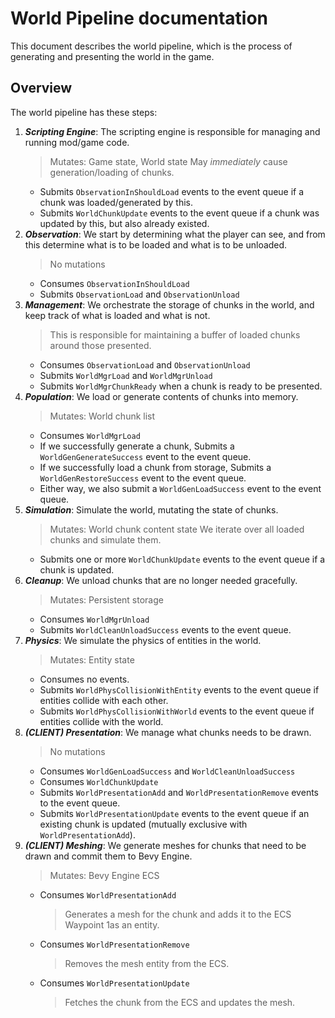# World Pipeline documentation

This document describes the world pipeline, which is the process of generating and presenting the world in the game.

## Overview

The world pipeline has these steps:

1. ***Scripting Engine***: The scripting engine is responsible for managing and running mod/game code.
    > Mutates: Game state, World state
    > May *immediately* cause generation/loading of chunks.
    - Submits `ObservationInShouldLoad` events to the event queue if a chunk was loaded/generated by this.
    - Submits `WorldChunkUpdate` events to the event queue if a chunk was updated by this, but also already existed.
2. ***Observation***: We start by determining what the player can see, and from this determine what is to be loaded and what is to be unloaded.
    > No mutations
    - Consumes `ObservationInShouldLoad`
    - Submits `ObservationLoad` and `ObservationUnload`
3. ***Management***: We orchestrate the storage of chunks in the world, and keep track of what is loaded and what is not.
    > This is responsible for maintaining a buffer of loaded chunks around those presented.
    - Consumes `ObservationLoad` and `ObservationUnload`
    - Submits `WorldMgrLoad` and `WorldMgrUnload`
    - Submits `WorldMgrChunkReady` when a chunk is ready to be presented.
4. ***Population***: We load or generate contents of chunks into memory.
    > Mutates: World chunk list
    - Consumes `WorldMgrLoad`
    - If we successfully generate a chunk, Submits a `WorldGenGenerateSuccess` event to the event queue.
    - If we successfully load a chunk from storage, Submits a `WorldGenRestoreSuccess` event to the event queue.
    - Either way, we also submit a `WorldGenLoadSuccess` event to the event queue.
5. ***Simulation***: Simulate the world, mutating the state of chunks.
    > Mutates: World chunk content state
    > We iterate over all loaded chunks and simulate them.
    - Submits one or more `WorldChunkUpdate` events to the event queue if a chunk is updated.
6. ***Cleanup***: We unload chunks that are no longer needed gracefully.
    > Mutates: Persistent storage
    - Consumes `WorldMgrUnload`
    - Submits `WorldCleanUnloadSuccess` events to the event queue.
7. ***Physics***: We simulate the physics of entities in the world.
    > Mutates: Entity state
    - Consumes no events.
    - Submits `WorldPhysCollisionWithEntity` events to the event queue if entities collide with each other.
    - Submits `WorldPhysCollisionWithWorld` events to the event queue if entities collide with the world.
8. ***(CLIENT) Presentation***: We manage what chunks needs to be drawn.
    > No mutations
    - Consumes `WorldGenLoadSuccess` and `WorldCleanUnloadSuccess`
    - Consumes `WorldChunkUpdate`
    - Submits `WorldPresentationAdd` and `WorldPresentationRemove` events to the event queue.
    - Submits `WorldPresentationUpdate` events to the event queue if an existing chunk is updated (mutually exclusive with `WorldPresentationAdd`).
9. ***(CLIENT) Meshing***: We generate meshes for chunks that need to be drawn and commit them to Bevy Engine.
    > Mutates: Bevy Engine ECS
    - Consumes `WorldPresentationAdd`
        > Generates a mesh for the chunk and adds it to the ECS Waypoint 1as an entity.
    - Consumes `WorldPresentationRemove`
        > Removes the mesh entity from the ECS.
    - Consumes `WorldPresentationUpdate`
        > Fetches the chunk from the ECS and updates the mesh.
